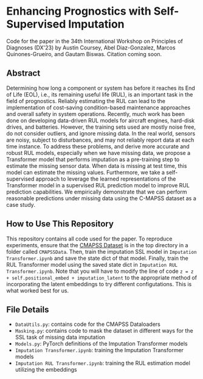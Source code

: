 # Enhancing Prognostics with Self-Supervised Imputation
Code for the paper in the 34th International Workshop on Principles of Diagnoses (DX'23) by Austin Coursey, Abel Diaz-Gonzalez, Marcos Quinones-Grueiro, and Gautam Biswas. Citation coming soon.

## Abstract

Determining how long a component or system has before it reaches its End of Life (EOL), i.e., its remaining useful life (RUL), is an important task in the field of prognostics. Reliably estimating the RUL can lead to the implementation of cost-saving condition-based maintenance approaches and overall safety in system operations. Recently, much work has been done on developing data-driven RUL models for aircraft engines, hard-disk drives, and batteries. However, the training sets used are mostly noise free, do not consider outliers, and ignore missing data. In the real world, sensors are noisy, subject to disturbances, and may not reliably report data at each time instance. To address these problems, and derive more accurate and robust RUL models, especially when we have missing data, we propose a Transformer model that performs imputation as a pre-training step to estimate the missing sensor data. When data is missing at test time, this model can estimate the missing values. Furthermore, we take a self-supervised approach to leverage the learned representations of the Transformer model in a supervised RUL prediction model to improve RUL prediction capabilities. We empirically demonstrate that we can perform reasonable predictions under missing data using the C-MAPSS dataset as a case study.

## How to Use This Repository

This repository contains all code used for the paper. To reproduce experiments, ensure that the [CMAPSS Dataset](https://www.kaggle.com/datasets/behrad3d/nasa-cmaps) is in the top directory in a folder called `CMAPSSData`. Then, train the imputation SSL model in `Imputation Transformer.ipynb` and save the state dict of that model. Finally, train the RUL Transformer model using the saved state dict in `Imputation RUL Transformer.ipynb`. Note that you will have to modify the line of code `z = z + self.positional_embed + imputation_latent` to the appropriate method of incorporating the latent embeddings to try different configutations. This is what worked best for us.

## File Details

- `DataUtils.py`: contains code for the CMAPSS Dataloaders
- `Masking.py`: contains code to mask the dataset in different ways for the SSL task of missing data imputation
- `Models.py`: PyTorch definitions of the Imputation Transformer models
- `Imputation Transformer.ipynb`: training the Imputation Transformer models
- `Imputation RUL Transformer.ipynb`: training the RUL estimation model utilizing the embeddings